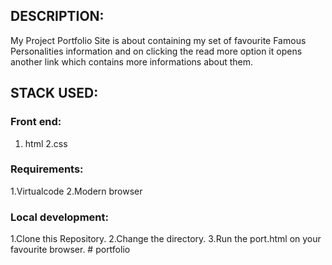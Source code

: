 ## DESCRIPTION:
My Project Portfolio Site is about containing my set of favourite Famous Personalities information and on clicking the read more option it opens another link which contains more informations about them.
## STACK USED:
### Front end:
1. html
2.css
### Requirements:
1.Virtualcode
2.Modern browser
### Local development:
1.Clone this Repository.
2.Change the directory.
3.Run the port.html on your favourite browser. # portfolio
